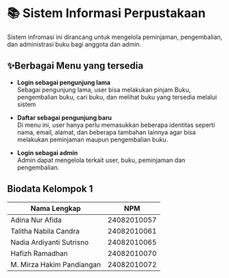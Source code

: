 # 📚 Sistem Informasi Perpustakaan

Sistem infromasi ini dirancang untuk mengelola peminjaman, pengembalian, dan administrasi buku bagi anggota dan admin.

## ✨Berbagai Menu yang tersedia
- **Login sebagai pengunjung lama**  
  Sebagai pengunjung lama, user bisa melakukan pinjam Buku, pengembalian buku, cari buku, dan melihat buku yang tersedia melalui sistem

- **Daftar sebagai pengunjung baru**  
  Di menu ini, user hanya perlu memasukkan beberapa identitas seperti nama, email, alamat, dan beberapa tambahan lainnya agar bisa melakukan peminjaman maupun pengembalian buku.

- **Login sebagai admin**  
  Admin dapat mengelola terkait user, buku, peminjaman dan pengembalian.

## Biodata Kelompok 1

| Nama Lengkap              | NPM            |
|---------------------------|----------------|
| Adina Nur Afida    | 24082010057    |
| Talitha Nabila Candra    | 24082010061    |
| Nadia Ardiyanti Sutrisno | 24082010065 |
| Hafizh Ramadhan | 24082010070
| M. Mirza Hakim Pandiangan | 24082010072
